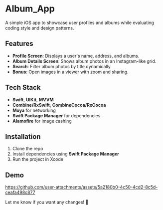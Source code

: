 # Album_App

A simple iOS app to showcase user profiles and albums while evaluating coding style and design patterns.  

## Features  
- **Profile Screen**: Displays a user's name, address, and albums.  
- **Album Details Screen**: Shows album photos in an Instagram-like grid.  
- **Search**: Filter album photos by title dynamically.  
- **Bonus**: Open images in a viewer with zoom and sharing.  

## Tech Stack  
- **Swift**, **UIKit**, **MVVM**  
- **Combine/RxSwift**, **CombineCocoa/RxCocoa**  
- **Moya** for networking  
- **Swift Package Manager** for dependencies
- **Alamofire** for image cashing  

## Installation  
1. Clone the repo  
2. Install dependencies using **Swift Package Manager**  
3. Run the project in Xcode  

## Demo  
https://github.com/user-attachments/assets/5a2180b0-4c50-4cd2-8c5d-ceafa498c877

Let me know if you want any changes! 🚀  
